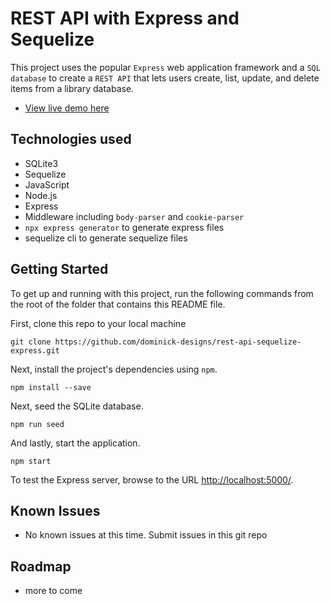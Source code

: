 # REST API with Express and Sequelize

This project uses the popular `Express` web application framework and a `SQL database` to create a `REST API` that lets users create, list, update, and delete items from a library database.

* [View live demo here]()


## Technologies used

* SQLite3
* Sequelize
* JavaScript
* Node.js
* Express
* Middleware including ```body-parser``` and ```cookie-parser```
* ```npx express generator``` to generate express files
* sequelize cli to generate sequelize files

## Getting Started

To get up and running with this project, run the following commands from the root of the folder that contains this README file.

First, clone this repo to your local machine

```git clone https://github.com/dominick-designs/rest-api-sequelize-express.git```

Next, install the project's dependencies using `npm`.

```
npm install --save

```

Next, seed the SQLite database.

```
npm run seed
```

And lastly, start the application.

```
npm start
```

To test the Express server, browse to the URL [http://localhost:5000/](http://localhost:5000/).

## Known Issues
* No known issues at this time. Submit issues in this git repo

## Roadmap
* more to come